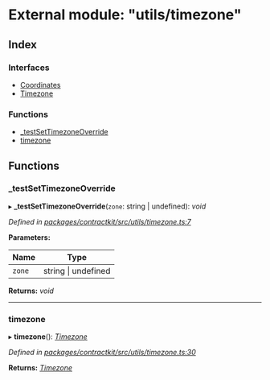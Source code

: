 # External module: "utils/timezone"

## Index

### Interfaces

* [Coordinates](../interfaces/_utils_timezone_.coordinates.md)
* [Timezone](../interfaces/_utils_timezone_.timezone.md)

### Functions

* [_testSetTimezoneOverride](_utils_timezone_.md#_testsettimezoneoverride)
* [timezone](_utils_timezone_.md#timezone)

## Functions

###  _testSetTimezoneOverride

▸ **_testSetTimezoneOverride**(`zone`: string | undefined): *void*

*Defined in [packages/contractkit/src/utils/timezone.ts:7](https://github.com/celo-org/celo-monorepo/blob/master/packages/contractkit/src/utils/timezone.ts#L7)*

**Parameters:**

Name | Type |
------ | ------ |
`zone` | string &#124; undefined |

**Returns:** *void*

___

###  timezone

▸ **timezone**(): *[Timezone](../interfaces/_utils_timezone_.timezone.md)*

*Defined in [packages/contractkit/src/utils/timezone.ts:30](https://github.com/celo-org/celo-monorepo/blob/master/packages/contractkit/src/utils/timezone.ts#L30)*

**Returns:** *[Timezone](../interfaces/_utils_timezone_.timezone.md)*
